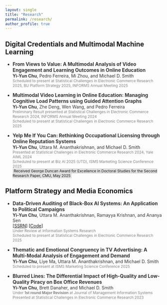 ```yaml
---
layout: single
title: "Research"
permalink: /research/
author_profile: true
---
```


## Digital Credentials and Multimodal Machine Learning

- <span style="color:#333333; font-size:1.1em;">**From Views to Value: A Multimodal Analysis of Video Engagement and Learning Outcomes in Online Education** </span> <br/>
  <span style="color:#333333; font-size:1em;">**Yi-Yun Chu**, Pedro Ferreira, Mi Zhou, and Michael D. Smith </span> <br>
  <span style="color:gray; font-size:0.85em;">Scheduled to present at Statistical Challenges in Electronic Commerce Research 2025, BU Platform Strategy 2025, INFORMS Annual Meeting 2025 </span>

- <span style="color:#333333; font-size:1.1em;">**Multimodal Video Learning in Online Education: Managing Cognitive Load Patterns using Guided Attention Graphs**</span> <br/>
  <span style="color:#333333; font-size:1em;">**Yi-Yun Chu**, Zhe Deng, Wen Wang, and Pedro Ferreira</span><br/>
  <span style="color:gray; font-size:0.85em;">Preliminary Result presented at Statistical Challenges in Electronic Commerce Research 2024, INFORMS Annual Meeting 2024 <br>
  Scheduled to present at Statistical Challenges in Electronic Commerce Research 2025</span>

- <span style="color:#333333; font-size:1.1em;">**Yelp Me If You Can: Rethinking Occupational Licensing through Online Reputation Systems** </span><br/>
  <span style="color:#333333; font-size:1em;">**Yi-Yun Chu**, Uttara M. Ananthakrishnan, and Michael D. Smith </span><br/>
  <span style="color:gray; font-size:0.85em;">Presented at Statistical Challenges in Electronic Commerce Research 2024, Yale AIML 2024 <br/>
  Scheduled to present at Biz AI 2025 (UTD), ISMS Marketing Science Conference 2025</span></br>
  <span style="font-size:0.85em; background-color:#e0e0e0; padding:0.1em 0.3em;">
    Received George Duncan Award for Excellence in Doctoral Studies for the Second Research Paper, CMU, May 2025
  </span>

## Platform Strategy and Media Economics

- <span style="color:#333333; font-size:1.1em;">**Data-Driven Auditing of Black-Box AI Systems: An Application to Political Campaigns** </span><br/>
  <span style="color:#333333; font-size:1em;">**Yi-Yun Chu**, Uttara M. Ananthakrishnan, Ramayya Krishnan, and Ananya Sen </span> <br/>
  [[SSRN](https://papers.ssrn.com/sol3/papers.cfm?abstract_id=5057627)] [[Code](https://github.com/yiyun-chu/PoliticalMessagingAnalysis)]  <br/>
  <span style="color:gray; font-size:0.85em;">Under Review at Information Systems Research </span><br/>
  <span style="color:gray; font-size:0.85em;">Scheduled to present at Statistical Challenges in Electronic Commerce Research 2025 </span>

- <span style="color:#333333; font-size:1.1em;">**Thematic and Emotional Congruency in TV Advertising: A Multi-Modal Analysis of Engagement and Demand** </span><br/>
  <span style="color:#333333; font-size:1em;">**Yi-Yun Chu**, Liye Ma, Uttara M. Ananthakrishnan, and Michael D. Smith </span><br/>
  <span style="color:gray; font-size:0.85em;">Scheduled to present at ISMS Marketing Science Conference 2025</span>

- <span style="color:#333333; font-size:1.1em;">**Blurred Lines: The Differential Impact of High-Quality and Low-Quality Piracy on Box Office Revenues** </span><br/>
  <span style="color:#333333; font-size:1em;">**Yi-Yun Chu**, Brett Danaher, and Michael D. Smith </span> <br/>
  <span style="color:gray; font-size:0.85em;">Under <strong>1st round Major Revision</strong> at Journal of Management Information Systems <br/>
  Presented at Statistical Challenges in Electronic Commerce Research 2023</span>


